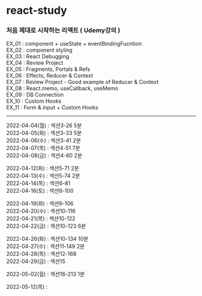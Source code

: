 # react-study
### 처음 제대로 시작하는 리엑트 ( Udemy강의 )

EX_01 : component + useState + eventBindingFucntion  
EX_02 : component styling  
EX_03 : React Debugging  
EX_04 : Review Project  
EX_05 : Fragments, Portals & Refs  
EX_06 : Effects, Reducer & Context  
EX_07 : Review Project - Good example of Reducer & Context  
EX_08 : React.memo, useCallback, useMemo  
EX_09 : DB Connection  
EX_10 : Custom Hooks  
EX_11 : Form & input + Custom Hooks


------------
2022-04-04(월) : 섹션3-26 5분  
2022-04-05(화) : 섹션3-33 5분  
2022-04-06(수) : 섹션3-41 2분  
2022-04-07(목) : 섹션4-51 7분  
2022-04-08(금) : 섹션4-60 2분


2022-04-12(화) : 섹션5-71 2분  
2022-04-13(수) : 섹션5-74 2분  
2022-04-14(목) : 섹션6-81  
2022-04-16(토) : 섹션8-100  

2022-04-19(화) : 섹션9-106  
2022-04-20(수) : 섹션10-116  
2022-04-21(목) : 섹션10-122  
2022-04-22(금) : 섹션10-123 6분  

2022-04-26(화) : 섹션10-134 10분  
2022-04-27(수) : 섹션11-149 2분  
2022-04-28(목) : 섹션12-168  
2022-04-29(금) : 섹션15  

2022-05-02(월) : 섹션16-213 1분  

2022-05-12(목) :  
